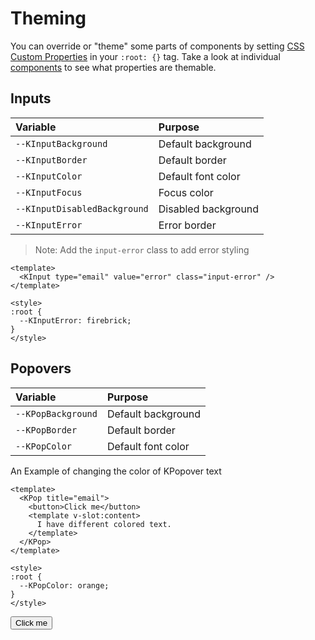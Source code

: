 # Theming

You can override or "theme" some parts of components by setting [CSS Custom Properties](https://developer.mozilla.org/en-US/docs/Web/CSS/--*) in your `:root: {}` tag. Take a look at individual [components](/components/) to see what properties are themable.

## Inputs

| Variable | Purpose
|:-------- |:-------
| `--KInputBackground`| Default background
| `--KInputBorder`| Default border
| `--KInputColor`| Default font color
| `--KInputFocus`| Focus color
| `--KInputDisabledBackground`| Disabled background
| `--KInputError`| Error border

> Note: Add the `input-error` class to add error styling

```vue
<template>
  <KInput type="email" value="error" class="input-error" />
</template>

<style>
:root {
  --KInputError: firebrick;
}
</style>
```

<KInput id="theme-page-kinput" class="input-error" type="email" value="error" />

## Popovers

| Variable | Purpose
|:-------- |:-------
| `--KPopBackground`| Default background
| `--KPopBorder`| Default border
| `--KPopColor`| Default font color

An Example of changing the color of KPopover text

```vue
<template>
  <KPop title="email">
    <button>Click me</button>
    <template v-slot:content>
      I have different colored text.
    </template>
  </KPop>
</template>

<style>
:root {
  --KPopColor: orange;
}
</style>
```

<div id="theme-page-kpop">
<KPop title="email" target="#theme-page-kpop">
  <button>Click me</button>
  <template v-slot:content>
    I have different colored text.
  </template>
  </KPop>
</div>

<style scoped>
# theme-page-kinput { --KInputError: firebrick; }
# theme-page-kpop  { --KPopColor: orange; }
</style>
